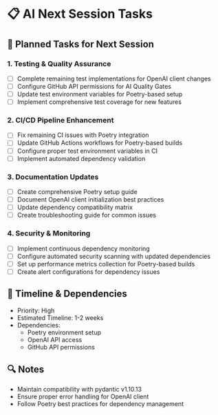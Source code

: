 # 📋 AI Next Session Tasks

## 🎯 Planned Tasks for Next Session

### 1. Testing & Quality Assurance
- [ ] Complete remaining test implementations for OpenAI client changes
- [ ] Configure GitHub API permissions for AI Quality Gates
- [ ] Update test environment variables for Poetry-based setup
- [ ] Implement comprehensive test coverage for new features

### 2. CI/CD Pipeline Enhancement
- [ ] Fix remaining CI issues with Poetry integration
- [ ] Update GitHub Actions workflows for Poetry-based builds
- [ ] Configure proper test environment variables in CI
- [ ] Implement automated dependency validation

### 3. Documentation Updates
- [ ] Create comprehensive Poetry setup guide
- [ ] Document OpenAI client initialization best practices
- [ ] Update dependency compatibility matrix
- [ ] Create troubleshooting guide for common issues

### 4. Security & Monitoring
- [ ] Implement continuous dependency monitoring
- [ ] Configure automated security scanning with updated dependencies
- [ ] Set up performance metrics collection for Poetry-based builds
- [ ] Create alert configurations for dependency issues

## 📅 Timeline & Dependencies
- Priority: High
- Estimated Timeline: 1-2 weeks
- Dependencies: 
  - Poetry environment setup
  - OpenAI API access
  - GitHub API permissions

## 🔍 Notes
- Maintain compatibility with pydantic v1.10.13
- Ensure proper error handling for OpenAI client
- Follow Poetry best practices for dependency management
